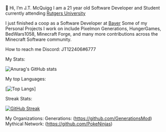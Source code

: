 👋 Hi, I’m J.T. McQuigg
I am a 21 year old Software Developer and Student currently attending [Rutgers University](https://www.rutgers.edu/)

I just finished a coop as a Software Developer at [Bayer](https://www.bayer.com/en/)
Some of my Personal Projects I work on include Pixelmon Generations, HungerGames, BedWars1058, Minecraft Forge, and many more contributions across the Minecraft
Software community.

How to reach me Discord: JT122406#6777

My Stats:

![Anurag's GitHub stats](https://github-readme-stats-xak8.vercel.app/api?username=JT122406&show_icons=true&theme=tokyonight&count_private=true)

My top Languages:

[![Top Langs](https://github-readme-stats-xak8.vercel.app/api/top-langs/?username=JT122406&layout=compact&count_private=true&theme=tokyonight)]

Streak Stats:

[![GitHub Streak](https://streak-stats.demolab.com/?user=JT122406&theme=dark)](https://git.io/streak-stats)

My Organizations: 
Generations: (https://github.com/GenerationsMod)
Mythical Network: (https://github.com/PokeNinjas)

<!---
JT122406/JT122406 is a ✨ special ✨ repository because its `README.md` (this file) appears on your GitHub profile.
You can click the Preview link to take a look at your changes.
--->
